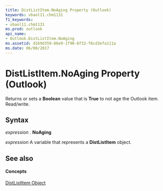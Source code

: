 ```yaml
---
title: DistListItem.NoAging Property (Outlook)
keywords: vbaol11.chm1131
f1_keywords:
- vbaol11.chm1131
ms.prod: outlook
api_name:
- Outlook.DistListItem.NoAging
ms.assetid: d1b9d359-86e9-1f90-6f32-f6cd3efa111a
ms.date: 06/08/2017
---
```



# DistListItem.NoAging Property (Outlook)

Returns or sets a  **Boolean** value that is **True** to not age the Outlook item. Read/write.


## Syntax

 _expression_ . **NoAging**

 _expression_ A variable that represents a **DistListItem** object.


## See also


#### Concepts


[DistListItem Object](Outlook.DistListItem.md)

